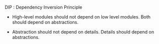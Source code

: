 
DIP : Dependency Inversion Principle

- High-level modules should not depend on low level modules. Both should depend on abstractions.

- Abstraction should not depend on details. Details should depend on abstractions.


